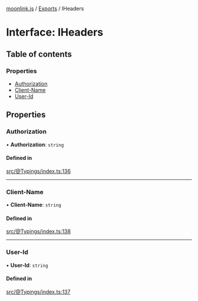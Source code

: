 [moonlink.js](../README.md) / [Exports](../modules.md) / IHeaders

# Interface: IHeaders

## Table of contents

### Properties

- [Authorization](IHeaders.md#authorization)
- [Client-Name](IHeaders.md#client-name)
- [User-Id](IHeaders.md#user-id)

## Properties

### Authorization

• **Authorization**: `string`

#### Defined in

[src/@Typings/index.ts:136](https://github.com/Ecliptia/moonlink.js/blob/ab259c6/src/@Typings/index.ts#L136)

___

### Client-Name

• **Client-Name**: `string`

#### Defined in

[src/@Typings/index.ts:138](https://github.com/Ecliptia/moonlink.js/blob/ab259c6/src/@Typings/index.ts#L138)

___

### User-Id

• **User-Id**: `string`

#### Defined in

[src/@Typings/index.ts:137](https://github.com/Ecliptia/moonlink.js/blob/ab259c6/src/@Typings/index.ts#L137)
